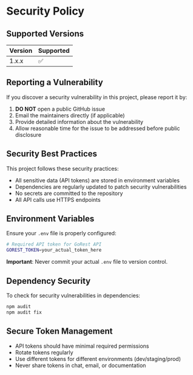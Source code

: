 # Security Policy

## Supported Versions

| Version | Supported          |
| ------- | ------------------ |
| 1.x.x   | :white_check_mark: |

## Reporting a Vulnerability

If you discover a security vulnerability in this project, please report it by:

1. **DO NOT** open a public GitHub issue
2. Email the maintainers directly (if applicable)
3. Provide detailed information about the vulnerability
4. Allow reasonable time for the issue to be addressed before public disclosure

## Security Best Practices

This project follows these security practices:

- All sensitive data (API tokens) are stored in environment variables
- Dependencies are regularly updated to patch security vulnerabilities
- No secrets are committed to the repository
- All API calls use HTTPS endpoints

## Environment Variables

Ensure your `.env` file is properly configured:

```bash
# Required API token for GoRest API
GOREST_TOKEN=your_actual_token_here
```

**Important**: Never commit your actual `.env` file to version control.

## Dependency Security

To check for security vulnerabilities in dependencies:

```bash
npm audit
npm audit fix
```

## Secure Token Management

- API tokens should have minimal required permissions
- Rotate tokens regularly
- Use different tokens for different environments (dev/staging/prod)
- Never share tokens in chat, email, or documentation
